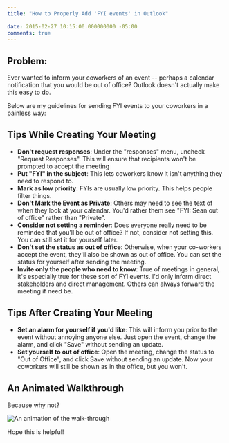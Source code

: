 ```yaml
---
title: "How to Properly Add 'FYI events' in Outlook"
 
date: 2015-02-27 10:15:00.000000000 -05:00
comments: true
---
```

## Problem:
Ever wanted to inform your coworkers of an event -- perhaps a calendar notification that you would be out of office? Outlook doesn't actually make this easy to do.

Below are my guidelines for sending FYI events to your coworkers in a painless way:

## Tips While Creating Your Meeting
* **Don't request responses**: Under the "responses" menu, uncheck "Request Responses". This will ensure that recipients won't be prompted to accept the meeting
* **Put "FYI" in the subject**: This lets coworkers know it isn't anything they need to respond to.
* **Mark as low priority**: FYIs are usually low priority. This helps people filter things.
* **Don't Mark the Event as Private**: Others may need to see the text of  when they look at your calendar. You'd rather them see "FYI: Sean out of office" rather than "Private".
* **Consider not setting a reminder**: Does everyone really need to be reminded that you'll be out of office? If not, consider not setting this. You can still set it for yourself later.
* **Don't set the status as out of office**: Otherwise, when your co-workers accept the event, they'll also be shown as out of office. You can set the status for yourself after sending the meeting.
* **Invite only the people who need to know**: True of meetings in general, it's especially true for these sort of FYI events. I'd only inform direct stakeholders and direct management. Others can always forward the meeting if need be.

## Tips After Creating Your Meeting
* **Set an alarm for yourself if you'd like**: This will inform you prior to the event without annoying anyone else. Just open the event, change the alarm, and click "Save" without sending an update.
* **Set yourself to out of office**: Open the meeting, change the status to "Out of Office", and click Save without sending an update. Now your coworkers will still be shown as in the office, but you won't.

## An Animated Walkthrough
Because why not?

![An animation of the walk-through]({{site.post-images}}/OutlookFYI_AnimatedGif.gif)

Hope this is helpful!